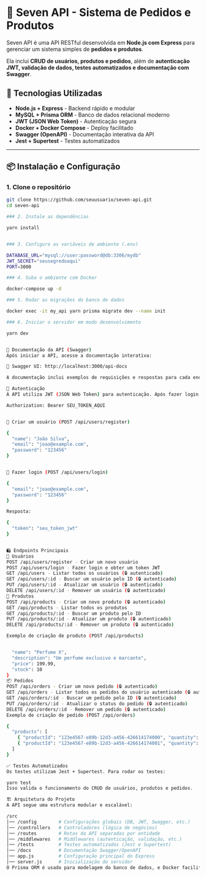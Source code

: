 # 🏥 Seven API - Sistema de Pedidos e Produtos

Seven API é uma API RESTful desenvolvida em **Node.js com Express** para gerenciar um sistema simples de **pedidos e produtos**. 

Ela inclui **CRUD de usuários, produtos e pedidos**, além de **autenticação JWT, validação de dados, testes automatizados e documentação com Swagger**.

## 🚀 Tecnologias Utilizadas

- **Node.js + Express** - Backend rápido e modular
- **MySQL + Prisma ORM** - Banco de dados relacional moderno
- **JWT (JSON Web Token)** - Autenticação segura
- **Docker + Docker Compose** - Deploy facilitado
- **Swagger (OpenAPI)** - Documentação interativa da API
- **Jest + Supertest** - Testes automatizados

---

## 📦 Instalação e Configuração

### 1. Clone o repositório

```sh
git clone https://github.com/seuusuario/seven-api.git
cd seven-api

### 2. Instale as dependências

yarn install


### 3. Configure as variáveis de ambiente (.env)

DATABASE_URL="mysql://user:password@db:3306/mydb"
JWT_SECRET="seusegredoaqui"
PORT=3000

### 4. Suba o ambiente com Docker

docker-compose up -d

### 5. Rodar as migrações do banco de dados

docker exec -it my_api yarn prisma migrate dev --name init

### 6. Iniciar o servidor em modo desenvolvimento

yarn dev


📜 Documentação da API (Swagger)
Após iniciar a API, acesse a documentação interativa:

📌 Swagger UI: http://localhost:3000/api-docs

A documentação inclui exemplos de requisições e respostas para cada endpoint.

🔑 Autenticação
A API utiliza JWT (JSON Web Token) para autenticação. Após fazer login, inclua o token no cabeçalho das requisições protegidas:

Authorization: Bearer SEU_TOKEN_AQUI


🔹 Criar um usuário (POST /api/users/register)

{
  "name": "João Silva",
  "email": "joao@example.com",
  "password": "123456"
}


🔹 Fazer login (POST /api/users/login)

{
  "email": "joao@example.com",
  "password": "123456"
}

Resposta:

{
  "token": "seu_token_jwt"
}


🛍️ Endpoints Principais
🧑 Usuários
POST /api/users/register - Criar um novo usuário
POST /api/users/login - Fazer login e obter um token JWT
GET /api/users - Listar todos os usuários (🔒 autenticado)
GET /api/users/:id - Buscar um usuário pelo ID (🔒 autenticado)
PUT /api/users/:id - Atualizar um usuário (🔒 autenticado)
DELETE /api/users/:id - Remover um usuário (🔒 autenticado)
🛒 Produtos
POST /api/products - Criar um novo produto (🔒 autenticado)
GET /api/products - Listar todos os produtos
GET /api/products/:id - Buscar um produto pelo ID
PUT /api/products/:id - Atualizar um produto (🔒 autenticado)
DELETE /api/products/:id - Remover um produto (🔒 autenticado)

Exemplo de criação de produto (POST /api/products)


  "name": "Perfume X",
  "description": "Um perfume exclusivo e marcante",
  "price": 199.99,
  "stock": 10
}
📦 Pedidos
POST /api/orders - Criar um novo pedido (🔒 autenticado)
GET /api/orders - Listar todos os pedidos do usuário autenticado (🔒 autenticado)
GET /api/orders/:id - Buscar um pedido pelo ID (🔒 autenticado)
PUT /api/orders/:id - Atualizar o status do pedido (🔒 autenticado)
DELETE /api/orders/:id - Remover um pedido (🔒 autenticado)
Exemplo de criação de pedido (POST /api/orders)

{
  "products": [
    { "productId": "123e4567-e89b-12d3-a456-426614174000", "quantity": 2 },
    { "productId": "123e4567-e89b-12d3-a456-426614174001", "quantity": 1 }
  ]
}

✅ Testes Automatizados
Os testes utilizam Jest + Supertest. Para rodar os testes:

yarn test
Isso valida o funcionamento do CRUD de usuários, produtos e pedidos.

🏗 Arquitetura do Projeto
A API segue uma estrutura modular e escalável:

/src
│── /config        # Configurações globais (DB, JWT, Swagger, etc.)
│── /controllers   # Controladores (lógica de negócios)
│── /routes        # Rotas da API separadas por entidade
│── /middlewares   # Middlewares (autenticação, validação, etc.)
│── /tests         # Testes automatizados (Jest e Supertest)
│── /docs          # Documentação Swagger/OpenAPI
│── app.js         # Configuração principal do Express
│── server.js      # Inicialização do servidor
O Prisma ORM é usado para modelagem do banco de dados, e Docker facilita a execução do projeto.


